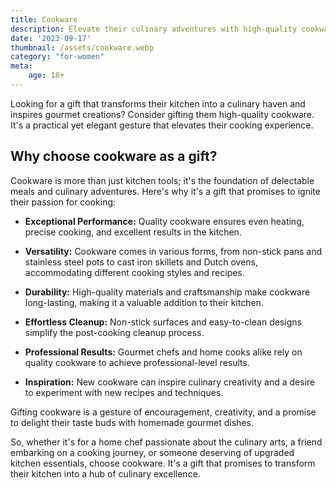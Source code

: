 ```yaml
---
title: Cookware
description: Elevate their culinary adventures with high-quality cookware.
date: '2023-09-17'
thumbnail: /assets/cookware.webp
category: "for-women"
meta:
    age: 18+
---
```

Looking for a gift that transforms their kitchen into a culinary haven and inspires gourmet creations? Consider gifting them high-quality cookware. It's a practical yet elegant gesture that elevates their cooking experience.

## Why choose cookware as a gift?

Cookware is more than just kitchen tools; it's the foundation of delectable meals and culinary adventures. Here's why it's a gift that promises to ignite their passion for cooking:

- **Exceptional Performance:** Quality cookware ensures even heating, precise cooking, and excellent results in the kitchen.

- **Versatility:** Cookware comes in various forms, from non-stick pans and stainless steel pots to cast iron skillets and Dutch ovens, accommodating different cooking styles and recipes.

- **Durability:** High-quality materials and craftsmanship make cookware long-lasting, making it a valuable addition to their kitchen.

- **Effortless Cleanup:** Non-stick surfaces and easy-to-clean designs simplify the post-cooking cleanup process.

- **Professional Results:** Gourmet chefs and home cooks alike rely on quality cookware to achieve professional-level results.

- **Inspiration:** New cookware can inspire culinary creativity and a desire to experiment with new recipes and techniques.

Gifting cookware is a gesture of encouragement, creativity, and a promise to delight their taste buds with homemade gourmet dishes.

So, whether it's for a home chef passionate about the culinary arts, a friend embarking on a cooking journey, or someone deserving of upgraded kitchen essentials, choose cookware. It's a gift that promises to transform their kitchen into a hub of culinary excellence.
